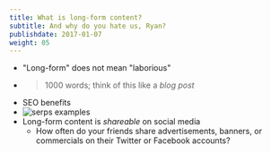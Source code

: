 ```yaml
---
title: What is long-form content?
subtitle: And why do you hate us, Ryan?
publishdate: 2017-01-07
weight: 05
---
```


* "Long-form" does not mean "laborious"
* > 1000 words; think of this like a *blog post*
* SEO benefits
* ![serps examples](images/serps.jpg)
* Long-form content is *shareable* on social media
  * How often do your friends share advertisements, banners, or commercials on their Twitter or Facebook accounts?